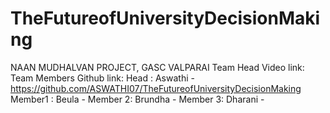 # TheFutureofUniversityDecisionMaking
NAAN MUDHALVAN PROJECT, GASC VALPARAI
Team Head Video link: 
Team Members Github link:
Head :  Aswathi - https://github.com/ASWATHI07/TheFutureofUniversityDecisionMaking
Member1 : Beula - 
Member 2: Brundha -
Member 3: Dharani - 
